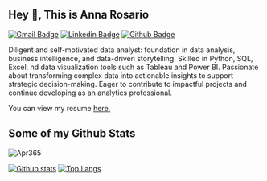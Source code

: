 ## Hey 👋, This is Anna Rosario
[![Gmail Badge](https://img.shields.io/badge/-annarosario1198@gmail.com-c14438?style=flat&logo=Gmail&logoColor=white&link=mailto:annarosario1198@gmail.com)](mailto:annarosario1198@gmail.com) 
[![Linkedin Badge](https://img.shields.io/badge/-https://www.linkedin.com/in/annag-943611b3/-0072b1?style=flat&logo=Linkedin&logoColor=white&link=https://www.linkedin.com/in/https://www.linkedin.com/in/annag-943611b3//)](https://www.linkedin.com/in/https://www.linkedin.com/in/annag-943611b3//) [![Github Badge](https://img.shields.io/badge/-Apr365-grey?style=flat&logo=github&logoColor=white&link=https://github.com/Apr365/)](https://www.github.com/Apr365/) <p align='left'>Diligent and self-motivated data analyst: foundation in data analysis, business intelligence, and data-driven storytelling. Skilled in Python, SQL, Excel, nd data visualization tools such as Tableau and Power BI.
Passionate about transforming complex data into actionable insights to support strategic decision-making.
Eager to contribute to impactful projects and continue developing as an analytics professional.</p><p align='left'> You can view my resume <a href='https://docs.google.com/document/d/17dVaNQvv5QqVgGIV8pKWvZpwG5EBeoyvsrT3GdHTV8E/edit?tab=t.0 ' target=_blank><u>here</u>.</a></p>
## Some of my Github Stats
<p align=left> <img src=https://komarev.com/ghpvc/?username=Apr365 alt=Apr365 /> </p>

[![Github stats](https://github-readme-stats.vercel.app/api?username=Apr365&show_icons=true&include_all_commits=true)](https://github.com/Apr365/github-readme-stats)
[![Top Langs](https://github-readme-stats.vercel.app/api/top-langs/?username=Apr365&layout=compact)](https://github.com/Apr365/github-readme-stats)


<!--
**Apr365/Apr365** is a ✨ _special_ ✨ repository because its `README.md` (this file) appears on your GitHub profile.

Here are some ideas to get you started:

- 🔭 I’m currently working on ...
- 🌱 I’m currently learning ...
- 👯 I’m looking to collaborate on ...
- 🤔 I’m looking for help with ...
- 💬 Ask me about ...
- 📫 How to reach me: ...
- 😄 Pronouns: ...
- ⚡ Fun fact: ...
-->
